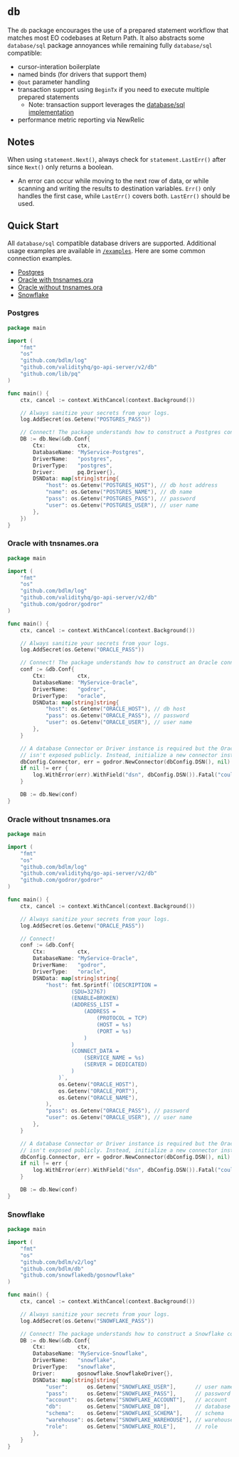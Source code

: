 # `db`

The `db` package encourages the use of a prepared statement workflow that matches most EO codebases at Return Path. It also abstracts some `database/sql` package annoyances while remaining fully `database/sql` compatible:

* cursor-interation boilerplate
* named binds (for drivers that support them)
* `@out` parameter handling
* transaction support using `BeginTx` if you need to execute multiple prepared statements
  * Note: transaction support leverages the [database/sql implementation](https://golang.org/pkg/database/sql/#Tx)
* performance metric reporting via NewRelic

## Notes

When using `statement.Next()`, always check for `statement.LastErr()` after since `Next()` only returns a boolean.

* An error can occur while moving to the next row of data, or while scanning and writing the results to destination variables. `Err()` only handles the first case, while `LastErr()` covers both. `LastErr()` should be used.

## Quick Start

All `database/sql` compatible database drivers are supported. Additional usage examples are available in [`/examples`](https://github.com/validityhq/go-api-server/tree/master/db/examples). Here are some common connection examples.

* [Postgres](#postgres)
* [Oracle with tnsnames.ora](#oracle-with-tnsnamesora)
* [Oracle without tnsnames.ora](#oracle-without-tnsnamesora)
* [Snowflake](#snowflake)

### Postgres

```go
package main

import (
	"fmt"
	"os"
	"github.com/bdlm/log"
	"github.com/validityhq/go-api-server/v2/db"
	"github.com/lib/pq"
)

func main() {
	ctx, cancel := context.WithCancel(context.Background())

	// Always sanitize your secrets from your logs.
	log.AddSecret(os.Getenv("POSTGRES_PASS"))

	// Connect! The package understands how to construct a Postgres conneciton string.
	DB := db.New(&db.Conf{
		Ctx:          ctx,
		DatabaseName: "MyService-Postgres",
		DriverName:   "postgres",
		DriverType:   "postgres",
		Driver:       pq.Driver{},
		DSNData: map[string]string{
			"host": os.Getenv("POSTGRES_HOST"), // db host address
			"name": os.Getenv("POSTGRES_NAME"), // db name
			"pass": os.Getenv("POSTGRES_PASS"), // password
			"user": os.Getenv("POSTGRES_USER"), // user name
		},
	})
}
```

### Oracle with tnsnames.ora

```go
package main

import (
	"fmt"
	"os"
	"github.com/bdlm/log"
	"github.com/validityhq/go-api-server/v2/db"
	"github.com/godror/godror"
)

func main() {
	ctx, cancel := context.WithCancel(context.Background())

	// Always sanitize your secrets from your logs.
	log.AddSecret(os.Getenv("ORACLE_PASS"))

	// Connect! The package understands how to construct an Oracle conneciton string.
	conf := &db.Conf{
		Ctx:          ctx,
		DatabaseName: "MyService-Oracle",
		DriverName:   "godror",
		DriverType:   "oracle",
		DSNData: map[string]string{
			"host": os.Getenv("ORACLE_HOST"), // db host
			"pass": os.Getenv("ORACLE_PASS"), // password
			"user": os.Getenv("ORACLE_USER"), // user name
		},
	}

	// A database Connector or Driver instance is required but the Oracle driver
	// isn't exposed publicly. Instead, initialize a new connector instance.
	dbConfig.Connector, err = godror.NewConnector(dbConfig.DSN(), nil)
	if nil != err {
		log.WithError(err).WithField("dsn", dbConfig.DSN()).Fatal("could not initialize database connector")
	}

	DB := db.New(conf)
}
```

### Oracle without tnsnames.ora

```go
package main

import (
	"fmt"
	"os"
	"github.com/bdlm/log"
	"github.com/validityhq/go-api-server/v2/db"
	"github.com/godror/godror"
)

func main() {
	ctx, cancel := context.WithCancel(context.Background())

	// Always sanitize your secrets from your logs.
	log.AddSecret(os.Getenv("ORACLE_PASS"))

	// Connect!
	conf := &db.Conf{
		Ctx:          ctx,
		DatabaseName: "MyService-Oracle",
		DriverName:   "godror",
		DriverType:   "oracle",
		DSNData: map[string]string{
			"host": fmt.Sprintf(`(DESCRIPTION =
					(SDU=32767)
					(ENABLE=BROKEN)
					(ADDRESS_LIST =
						(ADDRESS =
							(PROTOCOL = TCP)
							(HOST = %s)
							(PORT = %s)
						)
					)
					(CONNECT_DATA =
						(SERVICE_NAME = %s)
						(SERVER = DEDICATED)
					)
				)`,
				os.Getenv("ORACLE_HOST"),
				os.Getenv("ORACLE_PORT"),
				os.Getenv("ORACLE_NAME"),
			),
			"pass": os.Getenv("ORACLE_PASS"), // password
			"user": os.Getenv("ORACLE_USER"), // user name
		},
	}

	// A database Connector or Driver instance is required but the Oracle driver
	// isn't exposed publicly. Instead, initialize a new connector instance.
	dbConfig.Connector, err = godror.NewConnector(dbConfig.DSN(), nil)
	if nil != err {
		log.WithError(err).WithField("dsn", dbConfig.DSN()).Fatal("could not initialize database connector")
	}

	DB := db.New(conf)
}
```

### Snowflake
```go
package main

import (
	"fmt"
	"os"
	"github.com/bdlm/v2/log"
	"github.com/bdlm/db"
	"github.com/snowflakedb/gosnowflake"
)

func main() {
	ctx, cancel := context.WithCancel(context.Background())

	// Always sanitize your secrets from your logs.
	log.AddSecret(os.Getenv("SNOWFLAKE_PASS"))

	// Connect! The package understands how to construct a Snowflake conneciton string.
	DB := db.New(&db.Conf{
		Ctx:          ctx,
		DatabaseName: "MyService-Snowflake",
		DriverName:   "snowflake",
		DriverType:   "snowflake",
		Driver:       gosnowflake.SnowflakeDriver{},
		DSNData: map[string]string{
			"user":      os.Getenv["SNOWFLAKE_USER"],      // user name
			"pass":      os.Getenv["SNOWFLAKE_PASS"],      // password
			"account":   os.Getenv["SNOWFLAKE_ACCOUNT"],   // account
			"db":        os.Getenv["SNOWFLAKE_DB"],        // database
			"schema":    os.Getenv["SNOWFLAKE_SCHEMA"],    // schema
			"warehouse": os.Getenv["SNOWFLAKE_WAREHOUSE"], // warehouse
			"role":      os.Getenv["SNOWFLAKE_ROLE"],      // role
		},
	}
}
```
